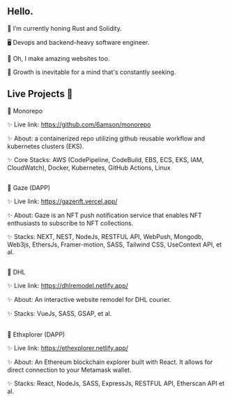 ## Hello.

🔭 I’m currently honing Rust and Solidity.

🖥️ Devops and backend-heavy software engineer.

🦋 Oh, I make amazing websites too.

🌱 Growth is inevitable for a mind that's constantly seeking.


##
## Live Projects 💞️

🚀 Monorepo 

✨ Live link:   https://github.com/6amson/monorepo

✨ About: a containerized repo utilizing github reusable workflow and kubernetes clusters (EKS).

✨ Core Stacks: AWS (CodePipeline, CodeBuild, EBS, ECS, EKS, IAM, CloudWatch), Docker, Kubernetes, GitHub Actions, Linux
##

🚀 Gaze (DAPP)

✨ Live link:   https://gazenft.vercel.app/

✨ About: Gaze is an NFT push notification service that enables NFT enthusiasts to subscribe to NFT collections.

✨ Stacks: NEXT, NEST, NodeJs, RESTFUL API, WebPush, Mongodb, Web3js, EthersJs, Framer-motion, SASS, Tailwind CSS, UseContext API, et al.
##

🚀 DHL 

✨ Live link:   https://dhlremodel.netlify.app/

✨ About: An interactive website remodel for DHL courier.

✨ Stacks: VueJs, SASS, GSAP, et al.
##

🚀 Ethxplorer (DAPP)

✨ Live link:    https://ethexplorer.netlify.app/ 

✨ About: An Ethereum blockchain explorer built with React. It allows for direct connection to your Metamask wallet.

✨ Stacks: React, NodeJs, SASS, ExpressJs, RESTFUL API, Etherscan API et al.


